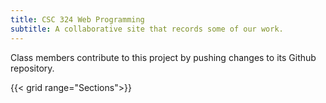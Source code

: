 ```yaml
---
title: CSC 324 Web Programming
subtitle: A collaborative site that records some of our work.
---
```


Class members contribute to this project by pushing changes to its Github repository.

{{< grid range="Sections">}}
